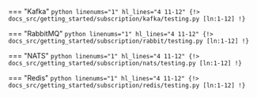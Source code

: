 === "Kafka"
    ```python linenums="1" hl_lines="4 11-12"
    {!> docs_src/getting_started/subscription/kafka/testing.py [ln:1-12] !}
    ```

=== "RabbitMQ"
    ```python linenums="1" hl_lines="4 11-12"
    {!> docs_src/getting_started/subscription/rabbit/testing.py [ln:1-12] !}
    ```

=== "NATS"
    ```python linenums="1" hl_lines="4 11-12"
    {!> docs_src/getting_started/subscription/nats/testing.py [ln:1-12] !}
    ```

=== "Redis"
    ```python linenums="1" hl_lines="4 11-12"
    {!> docs_src/getting_started/subscription/redis/testing.py [ln:1-12] !}
    ```
